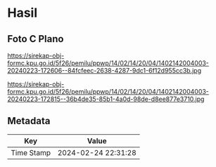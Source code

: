 # Hasil

## Foto C Plano

https://sirekap-obj-formc.kpu.go.id/5f26/pemilu/ppwp/14/02/14/20/04/1402142004003-20240223-172606--84fcfeec-2638-4287-9dc1-6f12d955cc3b.jpg

https://sirekap-obj-formc.kpu.go.id/5f26/pemilu/ppwp/14/02/14/20/04/1402142004003-20240223-172815--36b4de35-85b1-4a0d-98de-d8ee877e3710.jpg


## Metadata

| Key        | Value               |
| ---------- | ------------------- |
| Time Stamp | 2024-02-24 22:31:28 |



